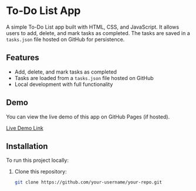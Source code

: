 # To-Do List App

A simple To-Do List app built with HTML, CSS, and JavaScript. It allows users to add, delete, and mark tasks as completed. The tasks are saved in a `tasks.json` file hosted on GitHub for persistence.

## Features
- Add, delete, and mark tasks as completed
- Tasks are loaded from a `tasks.json` file hosted on GitHub
- Local development with full functionality

## Demo
You can view the live demo of this app on GitHub Pages (if hosted).

[Live Demo Link](https://your-username.github.io/your-repo/)

## Installation

To run this project locally:

1. Clone this repository:
   ```bash
   git clone https://github.com/your-username/your-repo.git
